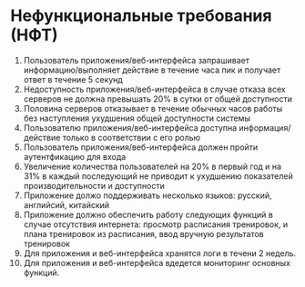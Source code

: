 # Нефункциональные требования (НФТ)
1. Пользователь приложения/веб-интерфейса запрашивает информацию/выполняет действие  в течение часа пик и получает ответ в течение 5 секунд
2. Недоступность приложения/веб-интерфейса в случае отказа всех серверов не должна превышать 20% в сутки от общей доступности
3. Половина серверов отказывает в течение обычных часов работы без наступления ухудшения общей доступности системы
4. Пользователю приложения/веб-интерфейса доступна информация/действие только в соответствии с его ролью
5. Пользователь приложения/веб-интерфейса должен пройти аутентфикацию для входа 
6. Увеличение количества пользователей на 20% в первый год и на 31% в каждый последующий не приводит к ухудшению показателей производительности и доступности
7. Приложение должо поддерживать несколько языков: русский, английсий, китайский
8. Приложение должно обеспечить работу следующих функций в случае отсутствия интернета: просмотр расписания тренировок, и плана тренировок из расписания, ввод вручную результатов тренировок
9. Для приложения и веб-интерфейса хранятся логи в течени 2 недель.
10. Для приложения и веб-интерфейса вдедется мониторинг основных функций.
